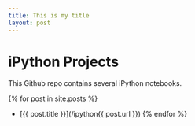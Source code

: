 ```yaml
---
title: This is my title
layout: post
---
```

# iPython Projects

This Github repo contains several iPython notebooks.

{% for post in site.posts %}
* [{{ post.title }}](/ipython{{ post.url }})
{% endfor %}

